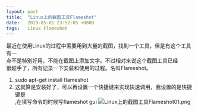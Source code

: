 ```yaml
---
layout: post
title:  "Linux上的截图工具Flameshot"
date:   2019-05-01 23:52:05 +0800
tags:   Linux Flameshot 
---
```


最近在使用Linux的过程中需要用到大量的截图，找到一个工具，但是有这个工具有一\
        点不是特别好用，不能在截图上添加文字。不过相对来说这个截图工具已经\
        很趁手了，所有记录一下安装和使用的过程。名叫Flameshot。
1. sudo apt-get install flameshot
2. 这就算是安装好了，可以再设置一个快捷键来实现快速调用，我设置的是快捷键是\
        <F1>,在填写命令的时候写flameshot gui
![Linux上的截图工具Flameshot01.png][01]


[01]:{{site.url}}/images/Linux上的截图工具Flameshot01.png
